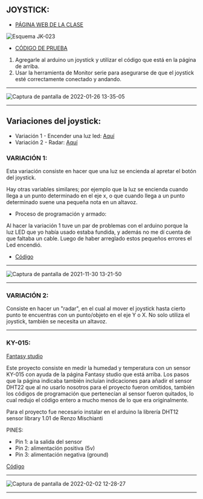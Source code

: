   ## JOYSTICK:
 
 
 - [PÁGINA WEB DE LA CLASE](https://github.com/d-prieto/arduinoCourse/blob/main/Clase_de_Joystick.md)
 
 
 ![Esquema JK-023](https://user-images.githubusercontent.com/90753482/152119489-864fad23-de13-49a4-929a-76bdb82104bb.jpg)

 - [CÓDIGO DE PRUEBA](https://github.com/d-prieto/arduinoCourse/blob/main/joysticktest.ino)
 
 

1) Agregarle al arduino un joystick y utilizar el código que está en la página de arriba.
2) Usar la herramienta de Monitor serie para asegurarse de que el joystick esté
correctamente conectado y andando.




------

![Captura de pantalla de 2022-01-26 13-35-05](https://user-images.githubusercontent.com/90753482/151164035-80fe0508-cb73-4640-a5c8-75af690ea7c6.png)

------


## Variaciones del joystick:
- Variación 1 - Encender una luz led: [Aquí](https://github.com/d-prieto/arduinoCourse/blob/main/Variaciones%20de%20Joystick.md)
- Variación 2 - Radar: [Aquí](https://github.com/d-prieto/arduinoCourse/blob/main/Radar%20y%20variaciones.md#proyecto-de-r%C3%A1dar-y-variaciones)

### VARIACIÓN 1:

 Esta variación consiste en hacer que una luz se encienda al apretar el botón del joystick.
 
Hay otras variables similares; por ejemplo que la luz se encienda cuando llega a un punto determinado en el eje x, o que cuando llega a un punto
determinado suene una pequeña nota en un altavoz.

- Proceso de programación y armado:

Al hacer la variación 1 tuve un par de problemas con el arduino porque la luz LED que yo había usado estaba fundida, y además no me dí 
cuenta de que faltaba un cable. Luego de haber arreglado estos pequeños errores el Led encendió.

- [Código](https://github.com/jjksimp/arduino/blob/main/joystickvariacion1.ino)

------

![Captura de pantalla de 2021-11-30 13-21-50](https://user-images.githubusercontent.com/90753482/152125033-22cc511d-546f-4975-a0db-ea31dd9572ff.png)

-----


### VARIACIÓN 2:

Consiste en hacer un "radar", en el cual al mover el joystick hasta cierto punto te encuentras con un punto/objeto en el eje Y o X. No
solo utiliza el joystick, también se necesita un altavoz.

------

### KY-015:

 [Fantasy studio](https://www.fantasystudios.es/arduino/pages/Componentes/placas/sensores/sensor_ky-015.html)
 
 Este proyecto consiste en medir la humedad y temperatura con un sensor KY-015 con ayuda de la página Fantasy studio que está arriba.
 Los pasos que la página indicaba también incluían indicaciones para añadir el sensor DHT22 que al no usarlo nosotros para el proyecto
fueron omitidos, también los códigos de programación que pertenecían al sensor fueron quitados, lo cual redujo el código entero a mucho menos de lo que era originalmente. 
 
Para el proyecto fue necesario instalar en el arduino la librería DHT12 sensor library 1.01 de Renzo Mischianti 


PINES:

- Pin 1: a la salida del sensor
- Pin 2: alimentación positiva (5v)
- Pin 3: alimentación negativa (ground)

[Código](https://github.com/jjksimp/arduino/blob/main/PRUEBASENSORK015.ino)

------ 

![Captura de pantalla de 2022-02-02 12-28-27](https://user-images.githubusercontent.com/90753482/152145547-2eec0b0a-bc20-4467-b786-e33358fcf23a.png)

------ 

